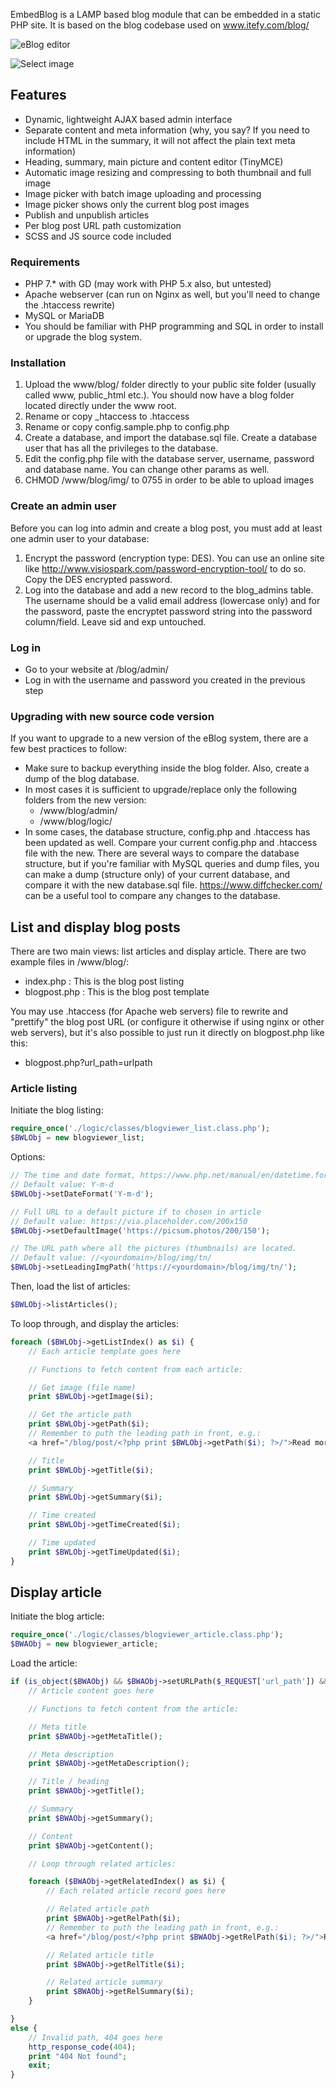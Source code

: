 EmbedBlog is a LAMP based blog module that can be embedded in a static PHP site. It is based on the blog codebase used on www.itefy.com/blog/

![eBlog editor](./readme_img/edit.png)

![Select image](./readme_img/select_image.png)

## Features
* Dynamic, lightweight AJAX based admin interface
* Separate content and meta information (why, you say? If you need to include HTML in the summary, it will not affect the plain text meta information)
* Heading, summary, main picture and content editor (TinyMCE)
* Automatic image resizing and compressing to both thumbnail and full image
* Image picker with batch image uploading and processing
* Image picker shows only the current blog post images
* Publish and unpublish articles
* Per blog post URL path customization
* SCSS and JS source code included

### Requirements
* PHP 7.* with GD (may work with PHP 5.x also, but untested)
* Apache webserver (can run on Nginx as well, but you'll need to change the .htaccess rewrite)
* MySQL or MariaDB
* You should be familiar with PHP programming and SQL in order to install or upgrade the blog system.

### Installation

1. Upload the www/blog/ folder directly to your public site folder (usually called www, public_html etc.). You should now have a blog folder located directly under the www root.
2. Rename or copy _htaccess to .htaccess
3. Rename or copy config.sample.php to config.php
4. Create a database, and import the database.sql file. Create a database user that has all the privileges to the database.
5. Edit the config.php file with the database server, username, password and database name. You can change other params as well.
6. CHMOD /www/blog/img/ to 0755 in order to be able to upload images

### Create an admin user
Before you can log into admin and create a blog post, you must add at least one admin user to your database:

1. Encrypt the password (encryption type: DES). You can use an online site like http://www.visiospark.com/password-encryption-tool/ to do so. Copy the DES encrypted password.
2. Log into the database and add a new record to the blog_admins table. The username should be a valid email address (lowercase only) and for the password, paste the encryptet password string into the password column/field. Leave sid and exp untouched.

### Log in
- Go to your website at /blog/admin/
- Log in with the username and password you created in the previous step

### Upgrading with new source code version
If you want to upgrade to a new version of the eBlog system, there are a few best practices to follow:
* Make sure to backup everything inside the blog folder. Also, create a dump of the blog database.
* In most cases it is sufficient to upgrade/replace only the following folders from the new version:
	* /www/blog/admin/
	* /www/blog/logic/
* In some cases, the database structure, config.php and .htaccess has been updated as well. Compare your current config.php and .htaccess file with the new. There are several ways to compare the database structure, but if you're familiar with MySQL queries and dump files, you can make a dump (structure only) of your current database, and compare it with the new database.sql file. https://www.diffchecker.com/ can be a useful tool to compare any changes to the database.

## List and display blog posts

There are two main views: list articles and display article. There are two example files in /www/blog/:
* index.php : This is the blog post listing
* blogpost.php : This is the blog post template

You may use .htaccess (for Apache web servers) file to rewrite and "prettify" the blog post URL (or configure it otherwise if using nginx or other web servers), but it's also possible to just run it directly on blogpost.php like this:
* blogpost.php?url_path=urlpath

### Article listing

Initiate the blog listing:

```php
require_once('./logic/classes/blogviewer_list.class.php');
$BWLObj = new blogviewer_list;
```

Options:
```php
// The time and date format, https://www.php.net/manual/en/datetime.formats.date.php
// Default value: Y-m-d
$BWLObj->setDateFormat('Y-m-d');

// Full URL to a default picture if to chosen in article
// Default value: https://via.placeholder.com/200x150
$BWLObj->setDefaultImage('https://picsum.photos/200/150');

// The URL path where all the pictures (thumbnails) are located.
// Default value: //<yourdomain>/blog/img/tn/
$BWLObj->setLeadingImgPath('https://<yourdomain>/blog/img/tn/');
```

Then, load the list of articles:
```php
$BWLObj->listArticles();
```

To loop through, and display the articles:
```php
foreach ($BWLObj->getListIndex() as $i) {
	// Each article template goes here

	// Functions to fetch content from each article:

	// Get image (file name)
	print $BWLObj->getImage($i);

	// Get the article path
	print $BWLObj->getPath($i);
	// Remember to puth the leading path in front, e.g.:
	<a href="/blog/post/<?php print $BWLObj->getPath($i); ?>/">Read more</a>

	// Title
	print $BWLObj->getTitle($i);

	// Summary
	print $BWLObj->getSummary($i);

	// Time created
	print $BWLObj->getTimeCreated($i);

	// Time updated
	print $BWLObj->getTimeUpdated($i);
}
```

## Display article

Initiate the blog article:

```php
require_once('./logic/classes/blogviewer_article.class.php');
$BWAObj = new blogviewer_article;
```

Load the article:
```php
if (is_object($BWAObj) && $BWAObj->setURLPath($_REQUEST['url_path']) && $BWAObj->loadArticle() && $BWAObj->loadRelated()) {
	// Article content goes here

	// Functions to fetch content from the article:

	// Meta title
	print $BWAObj->getMetaTitle();

	// Meta description
	print $BWAObj->getMetaDescription();

	// Title / heading
	print $BWAObj->getTitle();

	// Summary
	print $BWAObj->getSummary();

	// Content
	print $BWAObj->getContent();

	// Loop through related articles:

	foreach ($BWAObj->getRelatedIndex() as $i) {
		// Each related article record goes here

		// Related article path
		print $BWAObj->getRelPath($i);
		// Remember to puth the leading path in front, e.g.:
		<a href="/blog/post/<?php print $BWAObj->getRelPath($i); ?>/">Read more</a>

		// Related article title
		print $BWAObj->getRelTitle($i);

		// Related article summary
		print $BWAObj->getRelSummary($i);
	}

}
else {
	// Invalid path, 404 goes here
	http_response_code(404);
	print "404 Not found";
	exit;
}
```
